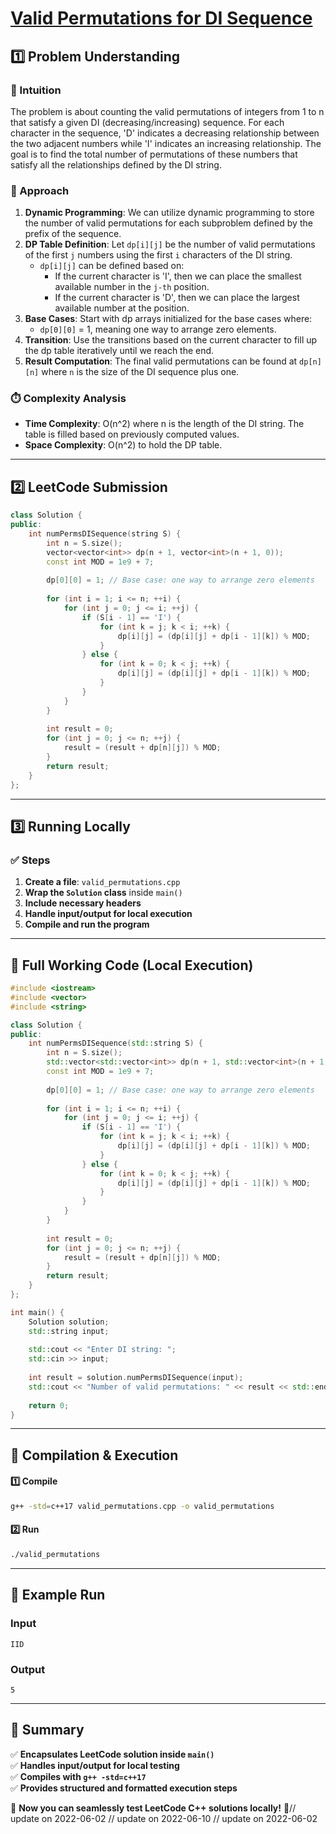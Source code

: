 # **[Valid Permutations for DI Sequence](https://leetcode.com/problems/valid-permutations-for-di-sequence/description/)**  

## **1️⃣ Problem Understanding**  
### **📌 Intuition**  
The problem is about counting the valid permutations of integers from 1 to n that satisfy a given DI (decreasing/increasing) sequence. For each character in the sequence, 'D' indicates a decreasing relationship between the two adjacent numbers while 'I' indicates an increasing relationship. The goal is to find the total number of permutations of these numbers that satisfy all the relationships defined by the DI string. 

### **🚀 Approach**  
1. **Dynamic Programming**: We can utilize dynamic programming to store the number of valid permutations for each subproblem defined by the prefix of the sequence.
2. **DP Table Definition**: Let `dp[i][j]` be the number of valid permutations of the first `j` numbers using the first `i` characters of the DI string.
   - `dp[i][j]` can be defined based on:
     - If the current character is 'I', then we can place the smallest available number in the `j-th` position.
     - If the current character is 'D', then we can place the largest available number at the position.
3. **Base Cases**: Start with dp arrays initialized for the base cases where:
   - `dp[0][0]` = 1, meaning one way to arrange zero elements.
4. **Transition**: Use the transitions based on the current character to fill up the dp table iteratively until we reach the end.
5. **Result Computation**: The final valid permutations can be found at `dp[n][n]` where `n` is the size of the DI sequence plus one.

### **⏱️ Complexity Analysis**  
- **Time Complexity**: O(n^2) where n is the length of the DI string. The table is filled based on previously computed values.
- **Space Complexity**: O(n^2) to hold the DP table.

---  

## **2️⃣ LeetCode Submission**  
```cpp
class Solution {
public:
    int numPermsDISequence(string S) {
        int n = S.size();
        vector<vector<int>> dp(n + 1, vector<int>(n + 1, 0));
        const int MOD = 1e9 + 7;
        
        dp[0][0] = 1; // Base case: one way to arrange zero elements
        
        for (int i = 1; i <= n; ++i) {
            for (int j = 0; j <= i; ++j) {
                if (S[i - 1] == 'I') {
                    for (int k = j; k < i; ++k) {
                        dp[i][j] = (dp[i][j] + dp[i - 1][k]) % MOD;
                    }
                } else {
                    for (int k = 0; k < j; ++k) {
                        dp[i][j] = (dp[i][j] + dp[i - 1][k]) % MOD;
                    }
                }
            }
        }
        
        int result = 0;
        for (int j = 0; j <= n; ++j) {
            result = (result + dp[n][j]) % MOD;
        }
        return result;
    }
};
```  

---  

## **3️⃣ Running Locally**  
### **✅ Steps**  
1. **Create a file**: `valid_permutations.cpp`  
2. **Wrap the `Solution` class** inside `main()`  
3. **Include necessary headers**  
4. **Handle input/output for local execution**  
5. **Compile and run the program**  

---  

## **📝 Full Working Code (Local Execution)**  
```cpp
#include <iostream>
#include <vector>
#include <string>

class Solution {
public:
    int numPermsDISequence(std::string S) {
        int n = S.size();
        std::vector<std::vector<int>> dp(n + 1, std::vector<int>(n + 1, 0));
        const int MOD = 1e9 + 7;
        
        dp[0][0] = 1; // Base case: one way to arrange zero elements
        
        for (int i = 1; i <= n; ++i) {
            for (int j = 0; j <= i; ++j) {
                if (S[i - 1] == 'I') {
                    for (int k = j; k < i; ++k) {
                        dp[i][j] = (dp[i][j] + dp[i - 1][k]) % MOD;
                    }
                } else {
                    for (int k = 0; k < j; ++k) {
                        dp[i][j] = (dp[i][j] + dp[i - 1][k]) % MOD;
                    }
                }
            }
        }
        
        int result = 0;
        for (int j = 0; j <= n; ++j) {
            result = (result + dp[n][j]) % MOD;
        }
        return result;
    }
};

int main() {
    Solution solution;
    std::string input;
    
    std::cout << "Enter DI string: ";
    std::cin >> input;
    
    int result = solution.numPermsDISequence(input);
    std::cout << "Number of valid permutations: " << result << std::endl;
    
    return 0;
}
```  

---  

## **🔧 Compilation & Execution**  
#### **1️⃣ Compile**  
```bash
g++ -std=c++17 valid_permutations.cpp -o valid_permutations
```  

#### **2️⃣ Run**  
```bash
./valid_permutations
```  

---  

## **🎯 Example Run**  
### **Input**  
```
IID
```  
### **Output**  
```
5
```  

---  

## **📌 Summary**  
✅ **Encapsulates LeetCode solution inside `main()`**  
✅ **Handles input/output for local testing**  
✅ **Compiles with `g++ -std=c++17`**  
✅ **Provides structured and formatted execution steps**  

🚀 **Now you can seamlessly test LeetCode C++ solutions locally!** 🚀// update on 2022-06-02
// update on 2022-06-10
// update on 2022-06-02

